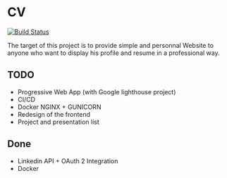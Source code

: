 # CV

[![Build Status](https://travis-ci.com/Squalex/resume.svg?branch=master)](https://travis-ci.com/Squalex/resume)

The target of this project is to provide simple and personnal Website to anyone who want to display his profile and resume in a professional way.

## TODO

- Progressive Web App (with Google lighthouse project)
- CI/CD
- Docker NGINX + GUNICORN
- Redesign of the frontend
- Project and presentation list

## Done 

- Linkedin API + OAuth 2 Integration 
- Docker